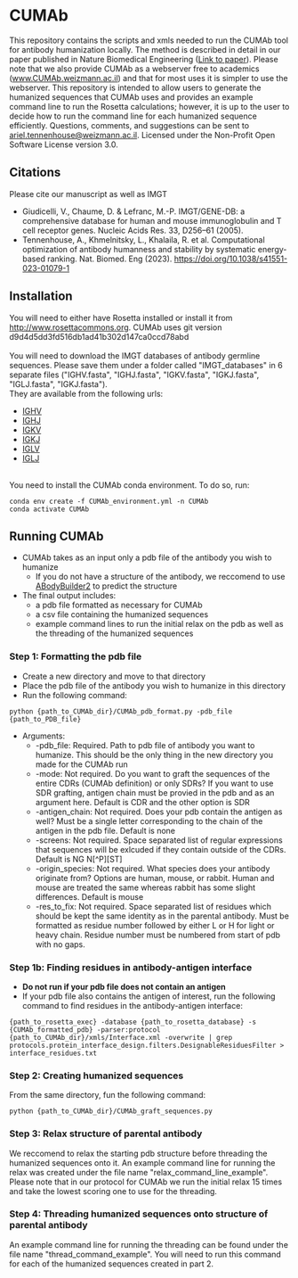 # CUMAb
This repository contains the scripts and xmls needed to run the CUMAb tool for antibody humanization locally. The method is described in detail in our paper published in Nature Biomedical Engineering ([Link to paper](https://rdcu.be/diKmJ)). Please note that we also provide CUMAb as a webserver free to academics (www.CUMAb.weizmann.ac.il) and that for most uses it is simpler to use the webserver. This repository is intended to allow users to generate the humanized sequences that CUMAb uses and provides an example command line to run the Rosetta calculations; however, it is up to the user to decide how to run the command line for each humanized sequence efficiently. Questions, comments, and suggestions can be sent to ariel.tennenhouse@weizmann.ac.il. Licensed under the Non-Profit Open Software License version 3.0.

## Citations
Please cite our manuscript as well as IMGT 
- Giudicelli, V., Chaume, D. & Lefranc, M.-P. IMGT/GENE-DB: a comprehensive database for human and mouse immunoglobulin and T cell receptor genes. Nucleic Acids Res. 33, D256–61 (2005).
- Tennenhouse, A., Khmelnitsky, L., Khalaila, R. et al. Computational optimization of antibody humanness and stability by systematic energy-based ranking. Nat. Biomed. Eng (2023). https://doi.org/10.1038/s41551-023-01079-1

## Installation
You will need to either have Rosetta installed or install it from http://www.rosettacommons.org. CUMAb uses git version d9d4d5dd3fd516db1ad41b302d147ca0ccd78abd
<br>
<br>You will need to download the IMGT databases of antibody germline sequences. Please save them under a folder called "IMGT_databases" in 6 separate files ("IGHV.fasta", "IGHJ.fasta", "IGKV.fasta", "IGKJ.fasta", "IGLJ.fasta", "IGKJ.fasta"). 
<br>They are available from the following urls:
  - [IGHV](https://www.imgt.org/genedb/GENElect?query=7.6+IGHV&species=Homo+sapiens)
  - [IGHJ](https://www.imgt.org/genedb/GENElect?query=7.6+IGHJ&species=Homo+sapiens)
  - [IGKV](https://www.imgt.org/genedb/GENElect?query=7.6+IGKV&species=Homo+sapiens)
  - [IGKJ](https://www.imgt.org/genedb/GENElect?query=7.6+IGKJ&species=Homo+sapiens)
  - [IGLV](https://www.imgt.org/genedb/GENElect?query=7.6+IGLV&species=Homo+sapiens)
  - [IGLJ](https://www.imgt.org/genedb/GENElect?query=7.6+IGLJ&species=Homo+sapiens)
<br>
You need to install the CUMAb conda environment. To do so, run:

```
conda env create -f CUMAb_environment.yml -n CUMAb
conda activate CUMAb
```

## Running CUMAb
- CUMAb takes as an input only a pdb file of the antibody you wish to humanize
  - If you do not have a structure of the antibody, we reccomend to use [ABodyBuilder2](https://opig.stats.ox.ac.uk/webapps/newsabdab/sabpred/abodybuilder2/) to predict the structure
- The final output includes:
  - a pdb file formatted as necessary for CUMAb
  - a csv file containing the humanized sequences
  - example command lines to run the initial relax on the pdb as well as the threading of the humanized sequences

### Step 1: Formatting the pdb file
- Create a new directory and move to that directory
- Place the pdb file of the antibody you wish to humanize in this directory
- Run the following command:
```
python {path_to_CUMAb_dir}/CUMAb_pdb_format.py -pdb_file {path_to_PDB_file}
```
- Arguments:
  - -pdb_file: Required. Path to pdb file of antibody you want to humanize. This should be the only thing in the new directory you made for the CUMAb run
  - -mode: Not required. Do you want to graft the sequences of the entire CDRs (CUMAb definition) or only SDRs? If you want to use SDR grafting, antigen chain must be provied in the pdb and as an argument here. Default is CDR and the other option is SDR
  - -antigen_chain: Not required. Does your pdb contain the antigen as well? Must be a single letter corresponding to the chain of the antigen in the pdb file. Default is none
  - -screens: Not required. Space separated list of regular expressions that sequences will be exlcuded if they contain outside of the CDRs. Default is NG N[^P][ST]
  - -origin_species: Not required. What species does your antibody originate from? Options are human, mouse, or rabbit. Human and mouse are treated the same whereas rabbit has some slight differences. Default is mouse
  - -res_to_fix: Not required. Space separated list of residues which should be kept the same identity as in the parental antibody. Must be formatted as residue number followed by either L or H for light or heavy chain. Residue number must be numbered from start of pdb with no gaps.

### Step 1b: Finding residues in antibody-antigen interface
- **Do not run if your pdb file does not contain an antigen**
- If your pdb file also contains the antigen of interest, run the following command to find residues in the antibody-antigen interface:
```
{path_to_rosetta_exec} -database {path_to_rosetta_database} -s {CUMAb_formatted_pdb} -parser:protocol {path_to_CUMAb_dir}/xmls/Interface.xml -overwrite | grep protocols.protein_interface_design.filters.DesignableResiduesFilter > interface_residues.txt 
```
### Step 2: Creating humanized sequences
From the same directory, fun the following command:
```
python {path_to_CUMAb_dir}/CUMAb_graft_sequences.py
```

### Step 3: Relax structure of parental antibody
We reccomend to relax the starting pdb structure before threading the humanized sequences onto it. An example command line for running the relax was created under the file name "relax_command_line_example". Please note that in our protocol for CUMAb we run the initial relax 15 times and take the lowest scoring one to use for the threading. 

### Step 4: Threading humanized sequences onto structure of parental antibody
An example command line for running the threading can be found under the file name "thread_command_example". You will need to run this command for each of the humanized sequences created in part 2. 
